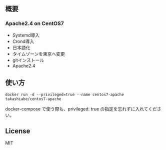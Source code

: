 ## 概要

### Apache2.4 on CentOS7

- Systemd導入
- Crond導入
- 日本語化
- タイムゾーンを東京へ変更
- gitインストール
- Apache2.4

## 使い方

```
docker run -d --privileged=true --name centos7-apache takashiabe/centos7-apache
```

docker-compose で使う際も、privileged: true の指定を忘れずに入れてください。

## License
MIT